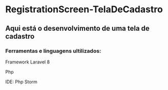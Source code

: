 # RegistrationScreen-TelaDeCadastro
<h2>Aqui está o desenvolvimento de uma tela de cadastro</h2>
   <h3>Ferramentas e linguagens ultilizados:</h3>
   <p>Framework Laravel 8</p>
   <p>Php</p>
   <p>IDE: Php Storm</p>
